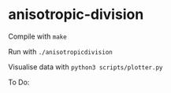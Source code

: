 # anisotropic-division

Compile with `make`

Run with `./anisotropicdivision`

Visualise data with `python3 scripts/plotter.py`  

To Do:
